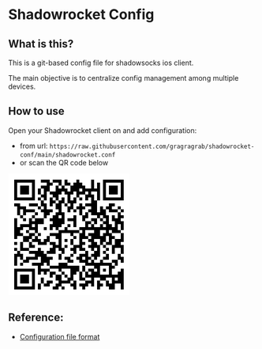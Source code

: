 # Shadowrocket Config

## What is this?

This is a git-based config file for shadowsocks ios client.

The main objective is to centralize config management among multiple devices.

## How to use
Open your Shadowrocket client on and add configuration:
 - from url: `https://raw.githubusercontent.com/gragragrab/shadowrocket-conf/main/shadowrocket.conf`
 - or scan the QR code below

![QR code](https://raw.githubusercontent.com/gragragrab/shadowrocket-conf/main/images/config-qr.png)

## Reference:
 - [Configuration file format](https://manual.nssurge.com)
